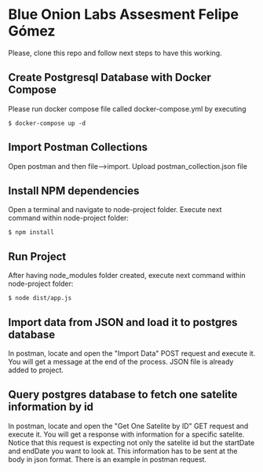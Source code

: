 # Blue Onion Labs Assesment Felipe Gómez

Please, clone this repo and follow next steps to have this working.

## Create Postgresql Database with Docker Compose
Please run docker compose file called docker-compose.yml by executing 
```
$ docker-compose up -d
```

## Import Postman Collections
Open postman and then file-->import. Upload postman_collection.json file

## Install NPM dependencies
Open a terminal and navigate to node-project folder. Execute next command within node-project folder:
```
$ npm install
```

## Run Project
After having node_modules folder created, execute next command within node-project folder:
```
$ node dist/app.js
```

## Import data from JSON and load it to postgres database
In postman, locate and open the "Import Data" POST request and execute it. You will get a message at the end of the process. JSON file is already added to project.

## Query postgres database to fetch one satelite information by id
In postman, locate and open the "Get One Satelite by ID" GET request and execute it. You will get a response with information for a specific satelite. Notice that this request is expecting not only the satelite id but the startDate and endDate you want to look at. This information has to be sent at the body in json format. There is an example in postman request.